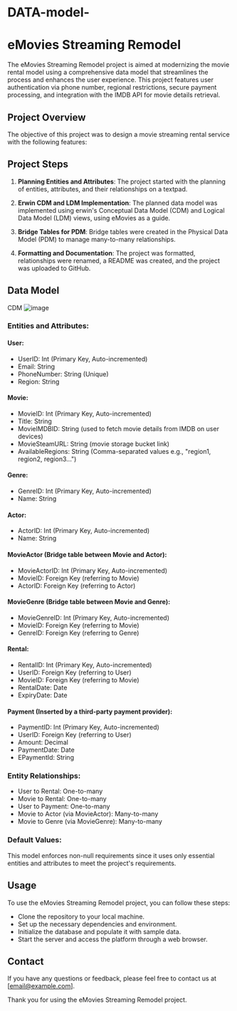 # DATA-model-


# eMovies Streaming Remodel

The eMovies Streaming Remodel project is aimed at modernizing the movie rental model using a comprehensive data model that streamlines the process and enhances the user experience. This project features user authentication via phone number, regional restrictions, secure payment processing, and integration with the IMDB API for movie details retrieval.

## Project Overview

The objective of this project was to design a movie streaming rental service with the following features:

## Project Steps

1. **Planning Entities and Attributes**: The project started with the planning of entities, attributes, and their relationships on a textpad.

2. **Erwin CDM and LDM Implementation**: The planned data model was implemented using erwin's Conceptual Data Model (CDM) and Logical Data Model (LDM) views, using eMovies as a guide.

3. **Bridge Tables for PDM**: Bridge tables were created in the Physical Data Model (PDM) to manage many-to-many relationships.

4. **Formatting and Documentation**: The project was formatted, relationships were renamed, a README was created, and the project was uploaded to GitHub.

## Data Model
CDM
![image](https://github.com/kennethhas/DATA-model-/assets/60455294/40fa2161-90c3-4395-85d4-a56466d28671)


### Entities and Attributes:

#### User:
- UserID: Int (Primary Key, Auto-incremented)
- Email: String
- PhoneNumber: String (Unique)
- Region: String

#### Movie:
- MovieID: Int (Primary Key, Auto-incremented)
- Title: String
- MovieIMDBID: String (used to fetch movie details from IMDB on user devices)
- MovieSteamURL: String (movie storage bucket link)
- AvailableRegions: String (Comma-separated values e.g., "region1, region2, region3...")

#### Genre:
- GenreID: Int (Primary Key, Auto-incremented)
- Name: String

#### Actor:
- ActorID: Int (Primary Key, Auto-incremented)
- Name: String

#### MovieActor (Bridge table between Movie and Actor):
- MovieActorID: Int (Primary Key, Auto-incremented)
- MovieID: Foreign Key (referring to Movie)
- ActorID: Foreign Key (referring to Actor)

#### MovieGenre (Bridge table between Movie and Genre):
- MovieGenreID: Int (Primary Key, Auto-incremented)
- MovieID: Foreign Key (referring to Movie)
- GenreID: Foreign Key (referring to Genre)

#### Rental:
- RentalID: Int (Primary Key, Auto-incremented)
- UserID: Foreign Key (referring to User)
- MovieID: Foreign Key (referring to Movie)
- RentalDate: Date
- ExpiryDate: Date

#### Payment (Inserted by a third-party payment provider):
- PaymentID: Int (Primary Key, Auto-incremented)
- UserID: Foreign Key (referring to User)
- Amount: Decimal
- PaymentDate: Date
- EPaymentId: String

### Entity Relationships:

- User to Rental: One-to-many
- Movie to Rental: One-to-many
- User to Payment: One-to-many
- Movie to Actor (via MovieActor): Many-to-many
- Movie to Genre (via MovieGenre): Many-to-many

### Default Values:

This model enforces non-null requirements since it uses only essential entities and attributes to meet the project's requirements.

## Usage

To use the eMovies Streaming Remodel project, you can follow these steps:

- Clone the repository to your local machine.
- Set up the necessary dependencies and environment.
- Initialize the database and populate it with sample data.
- Start the server and access the platform through a web browser.

## Contact

If you have any questions or feedback, please feel free to contact us at [email@example.com].

Thank you for using the eMovies Streaming Remodel project.
